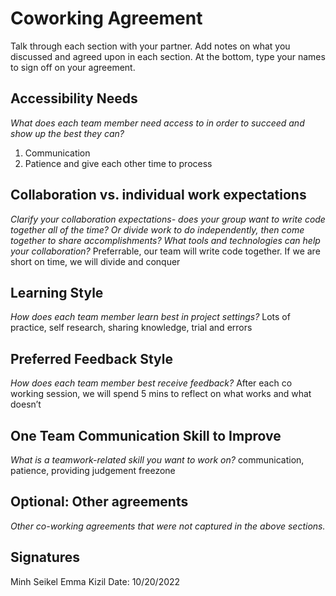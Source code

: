 # Coworking Agreement
Talk through each section with your partner. Add notes on what you discussed and agreed upon in each section. At the bottom, type your names to sign off on your agreement.
## Accessibility Needs
*What does each team member need access to in order to succeed and show up the best they can?*
1. Communication
2. Patience and give each other time to process
## Collaboration vs. individual work expectations
*Clarify your collaboration expectations- does your group want to write code together all of the time? Or divide work to do independently, then come together to share accomplishments? What tools and technologies can help your collaboration?*
Preferrable, our team will write code together. If we are short on time, we will divide and conquer
## Learning Style
*How does each team member learn best in project settings?*
Lots of practice, self research, sharing knowledge, trial and errors
## Preferred Feedback Style
*How does each team member best receive feedback?*
After each co working session, we will spend 5 mins to reflect on what works and what doesn’t
## One Team Communication Skill to Improve
*What is a teamwork-related skill you want to work on?*
communication, patience, providing judgement freezone
## Optional: Other agreements
*Other co-working agreements that were not captured in the above sections.*
## Signatures
Minh Seikel Emma Kizil
Date: 10/20/2022






